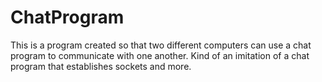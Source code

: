 # ChatProgram
This is a program created so that two different computers can use a chat program to communicate with one another. Kind of an imitation of a chat program that establishes sockets and more. 
